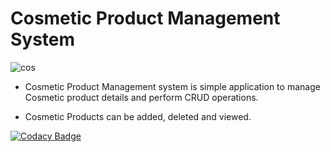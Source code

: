 # Cosmetic Product Management System



![cos](https://user-images.githubusercontent.com/89658708/132329618-a045460d-4803-445c-a2fb-6ba41f307ac1.jpg)

* Cosmetic Product Management system is simple application to manage Cosmetic product details and perform CRUD operations.

* Cosmetic Products can be added, deleted and viewed.

[![Codacy Badge](https://app.codacy.com/project/badge/Grade/2db3fa5f4a9444edb0caaff2f663b9eb)](https://www.codacy.com/gh/aditi-iyer/Stepin_ProductManagementSystem/dashboard?utm_source=github.com&amp;utm_medium=referral&amp;utm_content=aditi-iyer/Stepin_ProductManagementSystem&amp;utm_campaign=Badge_Grade)

